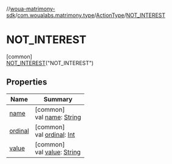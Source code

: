 //[woua-matrimony-sdk](../../../../index.md)/[com.woualabs.matrimony.type](../../index.md)/[ActionType](../index.md)/[NOT_INTEREST](index.md)

# NOT_INTEREST

[common]\
[NOT_INTEREST](index.md)("NOT_INTEREST")

## Properties

| Name | Summary |
|---|---|
| [name](name.md) | [common]<br>val [name](name.md): [String](https://kotlinlang.org/api/latest/jvm/stdlib/kotlin/-string/index.html) |
| [ordinal](ordinal.md) | [common]<br>val [ordinal](ordinal.md): [Int](https://kotlinlang.org/api/latest/jvm/stdlib/kotlin/-int/index.html) |
| [value](value.md) | [common]<br>val [value](value.md): [String](https://kotlinlang.org/api/latest/jvm/stdlib/kotlin/-string/index.html) |
